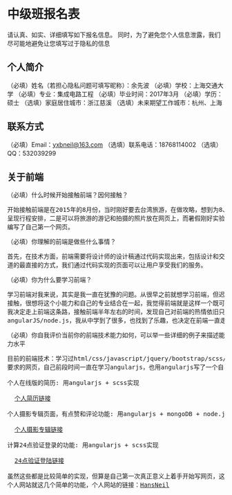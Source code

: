 # 中级班报名表

请认真、如实、详细填写如下报名信息。
同时，为了避免您个人信息泄露，我们尽可能地避免让您填写过于隐私的信息

## 个人简介

（必填）姓名（若担心隐私问题可填写昵称）：余先波
（必填）学校：上海交通大学
（必填）专业：集成电路工程
（必填）毕业时间：2017年3月
（必填）学历：硕士
（选填）家庭居住城市：浙江慈溪
（选填）未来期望工作城市：杭州、上海

## 联系方式

（必填）Email：yxbneil@163.com
（选填）联系电话：18768114002
（选填）QQ：532039299

## 关于前端

（必填）什么时候开始接触前端？因何接触？
<pre>
开始接触前端是在2015年的8月份，当时刚好要去台湾旅游，在做攻略，想到为8、9天的行程写一个简单的网页，一是用网页的形式
呈现行程安排，二是可以将旅游的游记和拍摄的照片放在网页上，而暑假刚好实验室的项目结束，于是就开始自学HTML/CSS/JS开始
编写了自己第一个网页。
</pre>
（必填）你理解的前端是做些什么事情？
<pre>
首先，在技术方面，前端需要将设计师的设计稿通过代码实现出来，包括设计和交互；而从功能方面，前端是我们程序员和用户打交
道的最直接的方式，我们通过代码实现的页面可以让用户享受我们的服务。
</pre>
（必填）你为什么要学习前端？
<pre>
学习前端对我来说，其实是我一直在犹豫的问题。从很早之前就想学习前端，但迟迟没有迈出第一步。而自己本身对于设计有一定的
接触，很想将这个小能力和自己的专业结合在一起，我觉得前端就是这样一个既可以接触到设计，又可以发挥我的专业的领域。于是
我决定走上前端这条路，接触前端半年左右的时间，发现自己对前端的热情依旧只增不减，从刚开始学HTML/CSS/JavaScript到后来的
angularJS/node.js，我从中学到了很多，也找到了乐趣，也决定在前端一直走下去。
</pre>
（必填）你自我评价当前你的前端技术能力如何，可以举一些详细的例子来描述能力水平
<pre>
目前的前端技术：学习过html/css/javascript/jquery/bootstrap/scss/angularjs/node.js, 前端的技能基本可以写一些满足
要求的网页，自己前段时间一直在学习angularjs，也用angularjs写了一个自己的个人网站。
<br>个人在线版的简历: 用angularjs + scss实现
<br>  <a href="http://hansneil.com/#/cv">个人简历链接</a>
<br>个人摄影专辑页面，有点赞和评论功能: 用angularjs + mongoDB + node.js实现
<br>  <a href="http://hansneil.com/#/album/all">个人摄影专辑链接</a>
<br>计算24点验证登录的功能: 用angularjs + scss实现
<br>  <a href="http://hansneil.com/#/plugins/call">24点验证登陆链接</a>
<br>虽然这些都是比较简单的实现，但算是自己第一次真正意义上着手开始写网页，这些小项目都是我个人网站的部分，目前
个人网站就这几个简单的功能，个人网站的链接：<a href="http://www.hansneil.com">HansNeil</a>
</pre>

